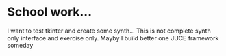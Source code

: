 # School work...

I want to test tkinter and create some synth...
This is not complete synth only interface and exercise only.
Mayby I build better one JUCE framework someday
